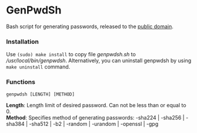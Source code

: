 # GenPwdSh

Bash script for generating passwords, released to the [public domain](LICENSE).

### Installation
Use ```(sudo) make install``` to copy file *genpwdsh.sh* to */usr/local/bin/genpwdsh*. Alternatively, you can uninstall genpwdsh by using ```make uninstall``` command.

### Functions
```genpwdsh [LENGTH] [METHOD]```

**Length**: Length limit of desired password. Can not be less than or equal to 0.</br>
**Method**: Specifies method of generating passwords: -sha224 | -sha256 | -sha384 | -sha512 | -b2 | -random | -urandom | -openssl | -gpg
